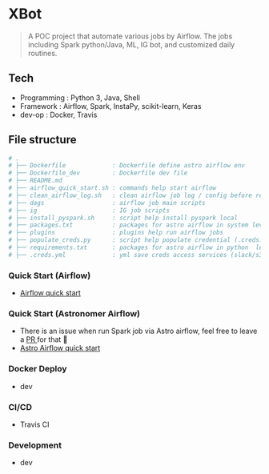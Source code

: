 # XBot
> A POC project that automate various jobs by Airflow. The jobs including Spark python/Java, ML, IG bot, and customized daily routines.

## Tech 
- Programming : Python 3, Java, Shell 
- Framework   : Airflow, Spark, InstaPy, scikit-learn, Keras 
- dev-op      : Docker, Travis  

## File structure

```bash
# .
# ├── Dockerfile             : Dockerfile define astro airflow env 
# ├── Dockerfile_dev         : Dockerfile dev file 
# ├── README.md
# ├── airflow_quick_start.sh : commands help start airflow 
# ├── clean_airflow_log.sh   : clean airflow job log / config before reboost airflow
# ├── dags                   : airflow job main scripts 
# ├── ig                     : IG job scripts 
# ├── install_pyspark.sh     : script help install pyspark local 
# ├── packages.txt           : packages for astro airflow in system level 
# ├── plugins                : plugins help run airflow jobs 
# ├── populate_creds.py      : script help populate credential (.creds.yml) to airflow 
# ├── requirements.txt       : packages for astro airflow in python  level 
# ├── .creds.yml             : yml save creds access services (slack/s3/...) 

```

### Quick Start (Airflow)

- [Airflow quick start](https://github.com/yennanliu/XBot/blob/master/doc/airflow_quick_start.md)

### Quick Start (Astronomer Airflow)

- There is an issue when run Spark job via Astro airflow, feel free to leave a [ PR ](https://github.com/yennanliu/XBot/pulls)for that 🙏
- [Astro Airflow quick start ](https://github.com/yennanliu/XBot/blob/master/doc/astro_airflow_quick_start.md)

### Docker Deploy 
- dev 

### CI/CD 
- Travis CI 

### Development 
- dev 


